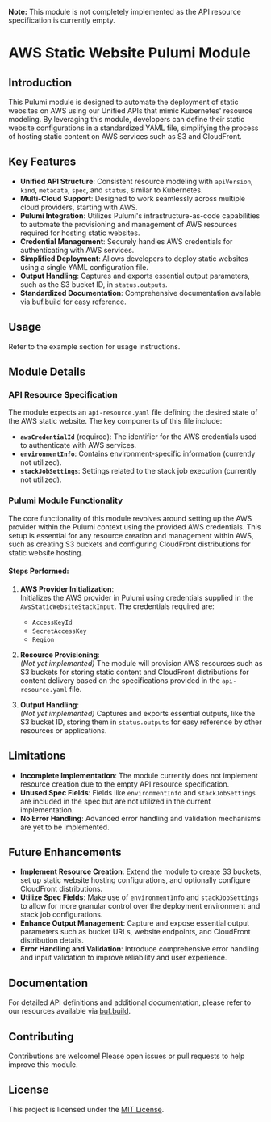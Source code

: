 **Note:** This module is not completely implemented as the API resource specification is currently empty.

# AWS Static Website Pulumi Module

## Introduction

This Pulumi module is designed to automate the deployment of static websites on AWS using our Unified APIs that mimic Kubernetes' resource modeling. By leveraging this module, developers can define their static website configurations in a standardized YAML file, simplifying the process of hosting static content on AWS services such as S3 and CloudFront.

## Key Features

- **Unified API Structure**: Consistent resource modeling with `apiVersion`, `kind`, `metadata`, `spec`, and `status`, similar to Kubernetes.
- **Multi-Cloud Support**: Designed to work seamlessly across multiple cloud providers, starting with AWS.
- **Pulumi Integration**: Utilizes Pulumi's infrastructure-as-code capabilities to automate the provisioning and management of AWS resources required for hosting static websites.
- **Credential Management**: Securely handles AWS credentials for authenticating with AWS services.
- **Simplified Deployment**: Allows developers to deploy static websites using a single YAML configuration file.
- **Output Handling**: Captures and exports essential output parameters, such as the S3 bucket ID, in `status.outputs`.
- **Standardized Documentation**: Comprehensive documentation available via buf.build for easy reference.

## Usage

Refer to the example section for usage instructions.

## Module Details

### API Resource Specification

The module expects an `api-resource.yaml` file defining the desired state of the AWS static website. The key components of this file include:

- **`awsCredentialId`** (required): The identifier for the AWS credentials used to authenticate with AWS services.
- **`environmentInfo`**: Contains environment-specific information (currently not utilized).
- **`stackJobSettings`**: Settings related to the stack job execution (currently not utilized).

### Pulumi Module Functionality

The core functionality of this module revolves around setting up the AWS provider within the Pulumi context using the provided AWS credentials. This setup is essential for any resource creation and management within AWS, such as creating S3 buckets and configuring CloudFront distributions for static website hosting.

#### Steps Performed:

1. **AWS Provider Initialization**:  
   Initializes the AWS provider in Pulumi using credentials supplied in the `AwsStaticWebsiteStackInput`. The credentials required are:

   - `AccessKeyId`
   - `SecretAccessKey`
   - `Region`

2. **Resource Provisioning**:  
   *(Not yet implemented)* The module will provision AWS resources such as S3 buckets for storing static content and CloudFront distributions for content delivery based on the specifications provided in the `api-resource.yaml` file.

3. **Output Handling**:  
   *(Not yet implemented)* Captures and exports essential outputs, like the S3 bucket ID, storing them in `status.outputs` for easy reference by other resources or applications.

## Limitations

- **Incomplete Implementation**: The module currently does not implement resource creation due to the empty API resource specification.
- **Unused Spec Fields**: Fields like `environmentInfo` and `stackJobSettings` are included in the spec but are not utilized in the current implementation.
- **No Error Handling**: Advanced error handling and validation mechanisms are yet to be implemented.

## Future Enhancements

- **Implement Resource Creation**: Extend the module to create S3 buckets, set up static website hosting configurations, and optionally configure CloudFront distributions.
- **Utilize Spec Fields**: Make use of `environmentInfo` and `stackJobSettings` to allow for more granular control over the deployment environment and stack job configurations.
- **Enhance Output Management**: Capture and expose essential output parameters such as bucket URLs, website endpoints, and CloudFront distribution details.
- **Error Handling and Validation**: Introduce comprehensive error handling and input validation to improve reliability and user experience.

## Documentation

For detailed API definitions and additional documentation, please refer to our resources available via [buf.build](https://buf.build).

## Contributing

Contributions are welcome! Please open issues or pull requests to help improve this module.

## License

This project is licensed under the [MIT License](LICENSE).